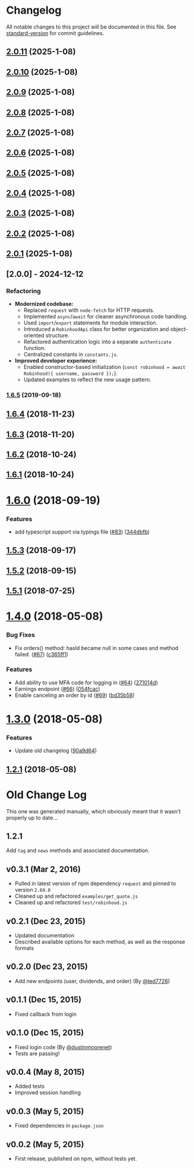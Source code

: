 # Changelog

All notable changes to this project will be documented in this file. See [standard-version](https://github.com/conventional-changelog/standard-version) for commit guidelines.

## [2.0.11](https://github.com/Joshtt23/robinhood-nodev2/compare/v2.0.10...v2.0.11) (2025-1-08)

<a name="2.0.11"></a>

## [2.0.10](https://github.com/Joshtt23/robinhood-nodev2/compare/v2.0.9...v2.0.10) (2025-1-08)

<a name="2.0.10"></a>

## [2.0.9](https://github.com/Joshtt23/robinhood-nodev2/compare/v2.0.8...v2.0.9) (2025-1-08)

<a name="2.0.9"></a>

## [2.0.8](https://github.com/Joshtt23/robinhood-nodev2/compare/v2.0.7...v2.0.8) (2025-1-08)

<a name="2.0.8"></a>

## [2.0.7](https://github.com/Joshtt23/robinhood-nodev2/compare/v2.0.6...v2.0.7) (2025-1-08)

<a name="2.0.7"></a>

## [2.0.6](https://github.com/Joshtt23/robinhood-nodev2/compare/v2.0.5...v2.0.6) (2025-1-08)

<a name="2.0.6"></a>

## [2.0.5](https://github.com/Joshtt23/robinhood-nodev2/compare/v2.0.4...v2.0.5) (2025-1-08)

<a name="2.0.5"></a>

## [2.0.4](https://github.com/Joshtt23/robinhood-nodev2/compare/v2.0.3...v2.0.4) (2025-1-08)

<a name="2.0.4"></a>

## [2.0.3](https://github.com/Joshtt23/robinhood-nodev2/compare/v2.0.2...v2.0.3) (2025-1-08)

<a name="2.0.3"></a>

## [2.0.2](https://github.com/Joshtt23/robinhood-nodev2/compare/v2.0.1...v2.0.2) (2025-1-08)

<a name="2.0.2"></a>

## [2.0.1](https://github.com/Joshtt23/robinhood-nodev2/compare/v2.0.0...v2.0.1) (2025-1-08)

<a name="2.0.1"></a>

## [2.0.0] - 2024-12-12

### Refactoring

- **Modernized codebase:**
  - Replaced `request` with `node-fetch` for HTTP requests.
  - Implemented `async`/`await` for cleaner asynchronous code handling.
  - Used `import`/`export` statements for module interaction.
  - Introduced a `RobinhoodApi` class for better organization and object-oriented structure.
  - Refactored authentication logic into a separate `authenticate` function.
  - Centralized constants in `constants.js`.
- **Improved developer experience:**
  - Enabled constructor-based initialization (`const robinhood = await Robinhood({ username, password });`).
  - Updated examples to reflect the new usage pattern.

<a name="2.0.0"></a>

### [1.6.5](https://github.com/aurbano/robinhood-node/compare/v1.6.4...v1.6.5) (2019-09-18)

<a name="1.6.4"></a>

## [1.6.4](https://github.com/aurbano/robinhood-node/compare/v1.6.3...v1.6.4) (2018-11-23)

<a name="1.6.3"></a>

## [1.6.3](https://github.com/aurbano/robinhood-node/compare/v1.6.2...v1.6.3) (2018-11-20)

<a name="1.6.2"></a>

## [1.6.2](https://github.com/aurbano/robinhood-node/compare/v1.6.1...v1.6.2) (2018-10-24)

<a name="1.6.1"></a>

## [1.6.1](https://github.com/aurbano/robinhood-node/compare/v1.6.0...v1.6.1) (2018-10-24)

<a name="1.6.0"></a>

# [1.6.0](https://github.com/aurbano/robinhood-node/compare/v1.5.3...v1.6.0) (2018-09-19)

### Features

- add typescript support via typings file ([#83](https://github.com/aurbano/robinhood-node/issues/83)) ([344dbfb](https://github.com/aurbano/robinhood-node/commit/344dbfb))

<a name="1.5.3"></a>

## [1.5.3](https://github.com/aurbano/robinhood-node/compare/v1.5.2...v1.5.3) (2018-09-17)

<a name="1.5.2"></a>

## [1.5.2](https://github.com/aurbano/robinhood-node/compare/v1.5.1...v1.5.2) (2018-09-15)

<a name="1.5.1"></a>

## [1.5.1](https://github.com/aurbano/robinhood-node/compare/v1.5.0...v1.5.1) (2018-07-25)

<a name="1.4.0"></a>

# [1.4.0](https://github.com/aurbano/robinhood-node/compare/v1.3.0...v1.4.0) (2018-05-08)

### Bug Fixes

- Fix orders() method: hasId became null in some cases and method failed. ([#67](https://github.com/aurbano/robinhood-node/issues/67)) ([c365ff1](https://github.com/aurbano/robinhood-node/commit/c365ff1))

### Features

- Add ability to use MFA code for logging in ([#64](https://github.com/aurbano/robinhood-node/issues/64)) ([271014d](https://github.com/aurbano/robinhood-node/commit/271014d))
- Earnings endpoint ([#66](https://github.com/aurbano/robinhood-node/issues/66)) ([054fcac](https://github.com/aurbano/robinhood-node/commit/054fcac))
- Enable canceling an order by id ([#69](https://github.com/aurbano/robinhood-node/issues/69)) ([bd35b58](https://github.com/aurbano/robinhood-node/commit/bd35b58))

<a name="1.3.0"></a>

# [1.3.0](https://github.com/aurbano/robinhood-node/compare/v1.2.1...v1.3.0) (2018-05-08)

### Features

- Update old changelog ([90a9d64](https://github.com/aurbano/robinhood-node/commit/90a9d64))

<a name="1.2.1"></a>

## [1.2.1](https://github.com/aurbano/robinhood-node/compare/v1.2.0...v1.2.1) (2018-05-08)

# Old Change Log

This one was generated manually, which obviously meant that it wasn't properly up to date...

## 1.2.1

Add `tag` and `news` methods and associated documentation.

## v0.3.1 (Mar 2, 2016)

- Pulled in latest version of npm dependency `request` and pinned to version `2.69.0`
- Cleaned up and refactored `examples/get_quote.js`
- Cleaned up and refactored `test/robinhood.js`

## v0.2.1 (Dec 23, 2015)

- Updated documentation
- Described available options for each method, as well as the response formats

## v0.2.0 (Dec 23, 2015)

- Add new endpoints (user, dividends, and order) (By [@ted7726](https://github.com/ted7726))

## v0.1.1 (Dec 15, 2015)

- Fixed callback from login

## v0.1.0 (Dec 15, 2015)

- Fixed login code (By [@dustinmoorenet](https://github.com/dustinmoorenet))
- Tests are passing!

## v0.0.4 (May 8, 2015)

- Added tests
- Improved session handling

## v0.0.3 (May 5, 2015)

- Fixed dependencies in `package.json`

## v0.0.2 (May 5, 2015)

- First release, published on npm, without tests yet.
